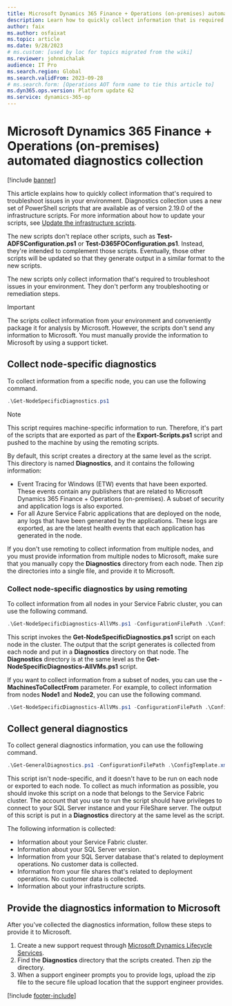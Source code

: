 ```yaml
---
title: Microsoft Dynamics 365 Finance + Operations (on-premises) automated diagnostics collection
description: Learn how to quickly collect information that is required to troubleshoot issues in your Dynamics 365 finance and operations environment.
author: faix
ms.author: osfaixat
ms.topic: article
ms.date: 9/28/2023
# ms.custom: [used by loc for topics migrated from the wiki]
ms.reviewer: johnmichalak
audience: IT Pro
ms.search.region: Global
ms.search.validFrom: 2023-09-28
# ms.search.form: [Operations AOT form name to tie this article to]
ms.dyn365.ops.version: Platform update 62
ms.service: dynamics-365-op
---
```


# Microsoft Dynamics 365 Finance + Operations (on-premises) automated diagnostics collection

[!include [banner](../includes/banner.md)]

This article explains how to quickly collect information that's required to troubleshoot issues in your environment. Diagnostics collection uses a new set of PowerShell scripts that are available as of version 2.19.0 of the infrastructure scripts. For more information about how to update your scripts, see [Update the infrastructure scripts](obtain-infrascripts-onprem.md#update-the-infrastructure-scripts).

The new scripts don't replace other scripts, such as **Test-ADFSConfiguration.ps1** or **Test-D365FOConfiguration.ps1**. Instead, they're intended to complement those scripts. Eventually, those other scripts will be updated so that they generate output in a similar format to the new scripts.

The new scripts only collect information that's required to troubleshoot issues in your environment. They don't perform any troubleshooting or remediation steps.

> [!IMPORTANT]
> The scripts collect information from your environment and conveniently package it for analysis by Microsoft. However, the scripts don't send any information to Microsoft. You must manually provide the information to Microsoft by using a support ticket.

## Collect node-specific diagnostics

To collect information from a specific node, you can use the following command.

```powershell
.\Get-NodeSpecificDiagnostics.ps1
```

> [!NOTE]
> This script requires machine-specific information to run. Therefore, it's part of the scripts that are exported as part of the **Export-Scripts.ps1** script and pushed to the machine by using the remoting scripts.

By default, this script creates a directory at the same level as the script. This directory is named **Diagnostics**, and it contains the following information:

- Event Tracing for Windows (ETW) events that have been exported. These events contain any publishers that are related to Microsoft Dynamics 365 Finance + Operations (on-premises). A subset of security and application logs is also exported.
- For all Azure Service Fabric applications that are deployed on the node, any logs that have been generated by the applications. These logs are exported, as are the latest health events that each application has generated in the node.

If you don't use remoting to collect information from multiple nodes, and you must provide information from multiple nodes to Microsoft, make sure that you manually copy the **Diagnostics** directory from each node. Then zip the directories into a single file, and provide it to Microsoft.

### Collect node-specific diagnostics by using remoting

To collect information from all nodes in your Service Fabric cluster, you can use the following command.

```powershell
.\Get-NodeSpecificDiagnostics-AllVMs.ps1 -ConfigurationFilePath .\ConfigTemplate.xml
```

This script invokes the **Get-NodeSpecificDiagnostics.ps1** script on each node in the cluster. The output that the script generates is collected from each node and put in a **Diagnostics** directory on that node. The **Diagnostics** directory is at the same level as the **Get-NodeSpecificDiagnostics-AllVMs.ps1** script.

If you want to collect information from a subset of nodes, you can use the **-MachinesToCollectFrom** parameter. For example, to collect information from nodes **Node1** and **Node2**, you can use the following command.

```powershell
.\Get-NodeSpecificDiagnostics-AllVMs.ps1 -ConfigurationFilePath .\ConfigTemplate.xml -MachinesToCollectFrom @("Node1", "Node2")
```

## Collect general diagnostics

To collect general diagnostics information, you can use the following command.

```powershell
.\Get-GeneralDiagnostics.ps1 -ConfigurationFilePath .\ConfigTemplate.xml
```

This script isn't node-specific, and it doesn't have to be run on each node or exported to each node. To collect as much information as possible, you should invoke this script on a node that belongs to the Service Fabric cluster. The account that you use to run the script should have privileges to connect to your SQL Server instance and your FileShare server. The output of this script is put in a **Diagnostics** directory at the same level as the script.

The following information is collected:

- Information about your Service Fabric cluster.
- Information about your SQL Server version.
- Information from your SQL Server database that's related to deployment operations. No customer data is collected.
- Information from your file shares that's related to deployment operations. No customer data is collected.
- Information about your infrastructure scripts.

## Provide the diagnostics information to Microsoft

After you've collected the diagnostics information, follow these steps to provide it to Microsoft.

1. Create a new support request through [Microsoft Dynamics Lifecycle Services](https://lcs.dynamics.com/v2).
1. Find the **Diagnostics** directory that the scripts created. Then zip the directory.
1. When a support engineer prompts you to provide logs, upload the zip file to the secure file upload location that the support engineer provides.

[!include [footer-include](../../../includes/footer-banner.md)]
